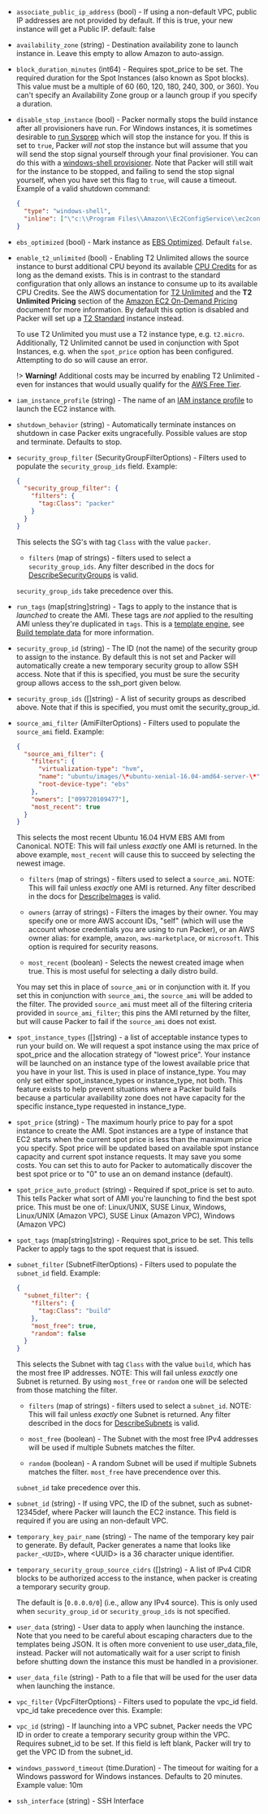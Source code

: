 <!-- Code generated from the comments of the RunConfig struct in builder/amazon/common/run_config.go; DO NOT EDIT MANUALLY -->

-   `associate_public_ip_address` (bool) - If using a non-default VPC,
    public IP addresses are not provided by default. If this is true, your
    new instance will get a Public IP. default: false
    
-   `availability_zone` (string) - Destination availability zone to launch
    instance in. Leave this empty to allow Amazon to auto-assign.
    
-   `block_duration_minutes` (int64) - Requires spot_price to be set. The
    required duration for the Spot Instances (also known as Spot blocks). This
    value must be a multiple of 60 (60, 120, 180, 240, 300, or 360). You can't
    specify an Availability Zone group or a launch group if you specify a
    duration.
    
-   `disable_stop_instance` (bool) - Packer normally stops the build instance after all provisioners have
    run. For Windows instances, it is sometimes desirable to [run
    Sysprep](http://docs.aws.amazon.com/AWSEC2/latest/WindowsGuide/ami-create-standard.html)
    which will stop the instance for you. If this is set to `true`, Packer
    *will not* stop the instance but will assume that you will send the stop
    signal yourself through your final provisioner. You can do this with a
    [windows-shell
    provisioner](https://www.packer.io/docs/provisioners/windows-shell.html).
    Note that Packer will still wait for the instance to be stopped, and
    failing to send the stop signal yourself, when you have set this flag to
    `true`, will cause a timeout.
    Example of a valid shutdown command:
    
    ``` json
    {
      "type": "windows-shell",
      "inline": ["\"c:\\Program Files\\Amazon\\Ec2ConfigService\\ec2config.exe\" -sysprep"]
    }
    ```
    
-   `ebs_optimized` (bool) - Mark instance as [EBS
    Optimized](https://docs.aws.amazon.com/AWSEC2/latest/UserGuide/EBSOptimized.html).
    Default `false`.
    
-   `enable_t2_unlimited` (bool) - Enabling T2 Unlimited allows the source instance to burst additional CPU
    beyond its available [CPU
    Credits](https://docs.aws.amazon.com/AWSEC2/latest/UserGuide/t2-credits-baseline-concepts.html)
    for as long as the demand exists. This is in contrast to the standard
    configuration that only allows an instance to consume up to its
    available CPU Credits. See the AWS documentation for [T2
    Unlimited](https://docs.aws.amazon.com/AWSEC2/latest/UserGuide/t2-unlimited.html)
    and the **T2 Unlimited Pricing** section of the [Amazon EC2 On-Demand
    Pricing](https://aws.amazon.com/ec2/pricing/on-demand/) document for
    more information. By default this option is disabled and Packer will set
    up a [T2
    Standard](https://docs.aws.amazon.com/AWSEC2/latest/UserGuide/t2-std.html)
    instance instead.
    
    To use T2 Unlimited you must use a T2 instance type, e.g. `t2.micro`.
    Additionally, T2 Unlimited cannot be used in conjunction with Spot
    Instances, e.g. when the `spot_price` option has been configured.
    Attempting to do so will cause an error.
    
    !&gt; **Warning!** Additional costs may be incurred by enabling T2
    Unlimited - even for instances that would usually qualify for the
    [AWS Free Tier](https://aws.amazon.com/free/).
    
-   `iam_instance_profile` (string) - The name of an [IAM instance
    profile](https://docs.aws.amazon.com/IAM/latest/UserGuide/instance-profiles.html)
    to launch the EC2 instance with.
    
-   `shutdown_behavior` (string) - Automatically terminate instances on
    shutdown in case Packer exits ungracefully. Possible values are stop and
    terminate. Defaults to stop.
    
-   `security_group_filter` (SecurityGroupFilterOptions) - Filters used to populate the `security_group_ids` field. Example:
    
    ``` json
    {
      "security_group_filter": {
        "filters": {
          "tag:Class": "packer"
        }
      }
    }
    ```
    
    This selects the SG's with tag `Class` with the value `packer`.
    
    -   `filters` (map of strings) - filters used to select a
        `security_group_ids`. Any filter described in the docs for
        [DescribeSecurityGroups](https://docs.aws.amazon.com/AWSEC2/latest/APIReference/API_DescribeSecurityGroups.html)
        is valid.
    
    `security_group_ids` take precedence over this.
    
-   `run_tags` (map[string]string) - Tags to apply to the instance that is *launched* to create the AMI.
    These tags are *not* applied to the resulting AMI unless they're
    duplicated in `tags`. This is a [template
    engine](/docs/templates/engine.html), see [Build template
    data](#build-template-data) for more information.
    
-   `security_group_id` (string) - The ID (not the name) of the security
    group to assign to the instance. By default this is not set and Packer will
    automatically create a new temporary security group to allow SSH access.
    Note that if this is specified, you must be sure the security group allows
    access to the ssh_port given below.
    
-   `security_group_ids` ([]string) - A list of security groups as
    described above. Note that if this is specified, you must omit the
    security_group_id.
    
-   `source_ami_filter` (AmiFilterOptions) - Filters used to populate the `source_ami`
    field. Example:
    
      ``` json
      {
        "source_ami_filter": {
          "filters": {
            "virtualization-type": "hvm",
            "name": "ubuntu/images/\*ubuntu-xenial-16.04-amd64-server-\*",
            "root-device-type": "ebs"
          },
          "owners": ["099720109477"],
          "most_recent": true
        }
      }
      ```
    
      This selects the most recent Ubuntu 16.04 HVM EBS AMI from Canonical. NOTE:
      This will fail unless *exactly* one AMI is returned. In the above example,
      `most_recent` will cause this to succeed by selecting the newest image.
    
      -   `filters` (map of strings) - filters used to select a `source_ami`.
          NOTE: This will fail unless *exactly* one AMI is returned. Any filter
          described in the docs for
          [DescribeImages](http://docs.aws.amazon.com/AWSEC2/latest/APIReference/API_DescribeImages.html)
          is valid.
    
      -   `owners` (array of strings) - Filters the images by their owner. You
          may specify one or more AWS account IDs, "self" (which will use the
          account whose credentials you are using to run Packer), or an AWS owner
          alias: for example, `amazon`, `aws-marketplace`, or `microsoft`. This
          option is required for security reasons.
    
      -   `most_recent` (boolean) - Selects the newest created image when true.
          This is most useful for selecting a daily distro build.
    
      You may set this in place of `source_ami` or in conjunction with it. If you
      set this in conjunction with `source_ami`, the `source_ami` will be added
      to the filter. The provided `source_ami` must meet all of the filtering
      criteria provided in `source_ami_filter`; this pins the AMI returned by the
      filter, but will cause Packer to fail if the `source_ami` does not exist.
    
-   `spot_instance_types` ([]string) - a list of acceptable instance
    types to run your build on. We will request a spot instance using the max
    price of spot_price and the allocation strategy of "lowest price".
    Your instance will be launched on an instance type of the lowest available
    price that you have in your list.  This is used in place of instance_type.
    You may only set either spot_instance_types or instance_type, not both.
    This feature exists to help prevent situations where a Packer build fails
    because a particular availability zone does not have capacity for the
    specific instance_type requested in instance_type.
    
-   `spot_price` (string) - The maximum hourly price to pay for a spot instance
    to create the AMI. Spot instances are a type of instance that EC2 starts
    when the current spot price is less than the maximum price you specify.
    Spot price will be updated based on available spot instance capacity and
    current spot instance requests. It may save you some costs. You can set
    this to auto for Packer to automatically discover the best spot price or
    to "0" to use an on demand instance (default).
    
-   `spot_price_auto_product` (string) - Required if spot_price is set to
    auto. This tells Packer what sort of AMI you're launching to find the
    best spot price. This must be one of: Linux/UNIX, SUSE Linux,
    Windows, Linux/UNIX (Amazon VPC), SUSE Linux (Amazon VPC),
    Windows (Amazon VPC)
    
-   `spot_tags` (map[string]string) - Requires spot_price to be
    set. This tells Packer to apply tags to the spot request that is issued.
    
-   `subnet_filter` (SubnetFilterOptions) - Filters used to populate the `subnet_id` field.
    Example:
    
      ``` json
      {
        "subnet_filter": {
          "filters": {
            "tag:Class": "build"
          },
          "most_free": true,
          "random": false
        }
      }
      ```
    
      This selects the Subnet with tag `Class` with the value `build`, which has
      the most free IP addresses. NOTE: This will fail unless *exactly* one
      Subnet is returned. By using `most_free` or `random` one will be selected
      from those matching the filter.
    
      -   `filters` (map of strings) - filters used to select a `subnet_id`.
          NOTE: This will fail unless *exactly* one Subnet is returned. Any
          filter described in the docs for
          [DescribeSubnets](https://docs.aws.amazon.com/AWSEC2/latest/APIReference/API_DescribeSubnets.html)
          is valid.
    
      -   `most_free` (boolean) - The Subnet with the most free IPv4 addresses
          will be used if multiple Subnets matches the filter.
    
      -   `random` (boolean) - A random Subnet will be used if multiple Subnets
          matches the filter. `most_free` have precendence over this.
    
      `subnet_id` take precedence over this.
    
-   `subnet_id` (string) - If using VPC, the ID of the subnet, such as
    subnet-12345def, where Packer will launch the EC2 instance. This field is
    required if you are using an non-default VPC.
    
-   `temporary_key_pair_name` (string) - The name of the temporary key pair to
    generate. By default, Packer generates a name that looks like
    `packer_<UUID>`, where &lt;UUID&gt; is a 36 character unique identifier.
    
-   `temporary_security_group_source_cidrs` ([]string) - A list of IPv4 CIDR blocks to be authorized access to the instance, when
    packer is creating a temporary security group.
    
    The default is [`0.0.0.0/0`] (i.e., allow any IPv4 source). This is only
    used when `security_group_id` or `security_group_ids` is not specified.
    
-   `user_data` (string) - User data to apply when launching the instance. Note
    that you need to be careful about escaping characters due to the templates
    being JSON. It is often more convenient to use user_data_file, instead.
    Packer will not automatically wait for a user script to finish before
    shutting down the instance this must be handled in a provisioner.
    
-   `user_data_file` (string) - Path to a file that will be used for the user
    data when launching the instance.
    
-   `vpc_filter` (VpcFilterOptions) - Filters used to populate the vpc_id field.
    vpc_id take precedence over this.
    Example:
    
-   `vpc_id` (string) - If launching into a VPC subnet, Packer needs the VPC ID
    in order to create a temporary security group within the VPC. Requires
    subnet_id to be set. If this field is left blank, Packer will try to get
    the VPC ID from the subnet_id.
    
-   `windows_password_timeout` (time.Duration) - The timeout for waiting for a Windows
    password for Windows instances. Defaults to 20 minutes. Example value:
    10m
    
-   `ssh_interface` (string) - SSH Interface
